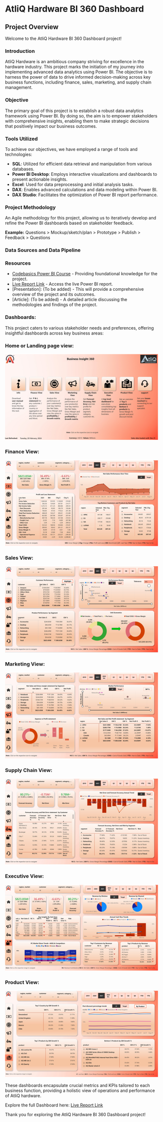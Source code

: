 # AtliQ Hardware BI 360 Dashboard

## Project Overview

Welcome to the AtliQ Hardware BI 360 Dashboard project! 

### Introduction
AtliQ Hardware is an ambitious company striving for excellence in the hardware industry. This project marks the initiation of my journey into implementing advanced data analytics using Power BI. The objective is to harness the power of data to drive informed decision-making across key business functions, including finance, sales, marketing, and supply chain management.

### Objective
The primary goal of this project is to establish a robust data analytics framework using Power BI. By doing so, the aim is to empower stakeholders with comprehensive insights, enabling them to make strategic decisions that positively impact our business outcomes.

### Tools Utilized
To achieve our objectives, we have employed a range of tools and technologies:

- **SQL**: Utilized for efficient data retrieval and manipulation from various databases.
- **Power BI Desktop**: Employs interactive visualizations and dashboards to present actionable insights.
- **Excel**: Used for data preprocessing and initial analysis tasks.
- **DAX**: Enables advanced calculations and data modeling within Power BI.
- **DAX Studio**: Facilitates the optimization of Power BI report performance.

### Project Methodology
An Agile methodology for this project, allowing us to iteratively develop and refine the Power BI dashboards based on stakeholder feedback.

**Example:**
Questions > Mockup/sketch/plan > Prototype > Publish > Feedback > Questions 

### Data Sources and Data Pipeline

### Resources
- [Codebasics Power BI Course](https://codebasics.io/courses/power-bi-data-analysis-with-end-to-end-project) - Providing foundational knowledge for the project.
- [Live Report Link](https://app.powerbi.com/view?r=eyJrIjoiZDk3YTlhNWItYTY0MC00NWI0LWFhODktZDA4NzhhYzE0MmE2IiwidCI6ImM2ZTU0OWIzLTVmNDUtNDAzMi1hYWU5LWQ0MjQ0ZGM1YjJjNCJ9&pageName=ReportSection03c354455aa706134252) - Access the live Power BI report.
- [Presentation]: (To be added) - This will provide a comprehensive overview of the project and its outcomes.
- [Article]: (To be added) - A detailed article discussing the methodologies and findings of the project.

### Dashboards:

This project caters to various stakeholder needs and preferences, offering insightful dashboards across key business areas: 

### Home or Landing page view:
![Home Page View](dashboard_images/buisness_360_page-0001.jpg)

### Finance View:
![Finance View](dashboard_images/buisness_360_page-0002.jpg)
 
### Sales View:
![Sales View](dashboard_images/buisness_360_page-0003.jpg)
 
### Marketing View:
![Marketing View](dashboard_images/buisness_360_page-0004.jpg)
 
### Supply Chain View:
![Supply Chain View](dashboard_images/buisness_360_page-0005.jpg)

### Executive View:
![Executive View](dashboard_images/buisness_360_page-0006.jpg)

### Product View:
![Product View](dashboard_images/buisness_360_page-0007.jpg)


These dashboards encapsulate crucial metrics and KPIs tailored to each business function, providing a holistic view of operations and performance of AtliQ hardware.

Explore the full Dashboard here:  [Live Report Link](https://app.powerbi.com/view?r=eyJrIjoiZDk3YTlhNWItYTY0MC00NWI0LWFhODktZDA4NzhhYzE0MmE2IiwidCI6ImM2ZTU0OWIzLTVmNDUtNDAzMi1hYWU5LWQ0MjQ0ZGM1YjJjNCJ9&pageName=ReportSection03c354455aa706134252)

Thank you for exploring the AtliQ Hardware BI 360 Dashboard project! 
